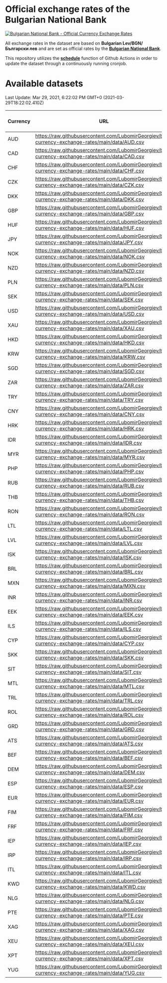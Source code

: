 # Official exchange rates of the Bulgarian National Bank

[![Bulgarian National Bank - Official Currency Exchange Rates](https://github.com/LubomirGeorgiev/bnb-currency-exchange-rates/actions/workflows/update-rates.yml/badge.svg?branch=main)](https://github.com/LubomirGeorgiev/bnb-currency-exchange-rates/actions/workflows/update-rates.yml)

All exchange rates in the dataset are based on **Bulgarian Lev/BGN/Български лев** and are set as official rates by the [**Bulgarian National Bank**](https://www.bnb.bg/Statistics/StExternalSector/StExchangeRates/StERForeignCurrencies/index.htm?toLang=_EN).

This repository utilizes the [**schedule**](https://docs.github.com/en/actions/reference/events-that-trigger-workflows) function of Github Actions in order to update the dataset through a continuously running cronjob.

# Available datasets

<!-- START LINKS (DO NOT EVER FU*ING DELETE THIS COMMENT FOR THE LOVE OF YOUR LIFE!!! IF YOU ARE CURIOS HOW IT WORKS, YOU CAN HAVE A LOOK AT ./src/updateReadme.ts) -->

Last Update: Mar 29, 2021, 6:22:02 PM GMT+0 (2021-03-29T18:22:02.410Z)

| Currency | URL                                                                                             | Number of records |
| -------- | ----------------------------------------------------------------------------------------------- | ----------------- |
| AUD      | https://raw.githubusercontent.com/LubomirGeorgiev/bnb-currency-exchange-rates/main/data/AUD.csv | 5583              |
| CAD      | https://raw.githubusercontent.com/LubomirGeorgiev/bnb-currency-exchange-rates/main/data/CAD.csv | 5583              |
| CHF      | https://raw.githubusercontent.com/LubomirGeorgiev/bnb-currency-exchange-rates/main/data/CHF.csv | 5583              |
| CZK      | https://raw.githubusercontent.com/LubomirGeorgiev/bnb-currency-exchange-rates/main/data/CZK.csv | 5583              |
| DKK      | https://raw.githubusercontent.com/LubomirGeorgiev/bnb-currency-exchange-rates/main/data/DKK.csv | 5583              |
| GBP      | https://raw.githubusercontent.com/LubomirGeorgiev/bnb-currency-exchange-rates/main/data/GBP.csv | 5583              |
| HUF      | https://raw.githubusercontent.com/LubomirGeorgiev/bnb-currency-exchange-rates/main/data/HUF.csv | 5583              |
| JPY      | https://raw.githubusercontent.com/LubomirGeorgiev/bnb-currency-exchange-rates/main/data/JPY.csv | 5583              |
| NOK      | https://raw.githubusercontent.com/LubomirGeorgiev/bnb-currency-exchange-rates/main/data/NOK.csv | 5583              |
| NZD      | https://raw.githubusercontent.com/LubomirGeorgiev/bnb-currency-exchange-rates/main/data/NZD.csv | 5583              |
| PLN      | https://raw.githubusercontent.com/LubomirGeorgiev/bnb-currency-exchange-rates/main/data/PLN.csv | 5583              |
| SEK      | https://raw.githubusercontent.com/LubomirGeorgiev/bnb-currency-exchange-rates/main/data/SEK.csv | 5583              |
| USD      | https://raw.githubusercontent.com/LubomirGeorgiev/bnb-currency-exchange-rates/main/data/USD.csv | 5583              |
| XAU      | https://raw.githubusercontent.com/LubomirGeorgiev/bnb-currency-exchange-rates/main/data/XAU.csv | 5581              |
| HKD      | https://raw.githubusercontent.com/LubomirGeorgiev/bnb-currency-exchange-rates/main/data/HKD.csv | 5322              |
| KRW      | https://raw.githubusercontent.com/LubomirGeorgiev/bnb-currency-exchange-rates/main/data/KRW.csv | 5322              |
| SGD      | https://raw.githubusercontent.com/LubomirGeorgiev/bnb-currency-exchange-rates/main/data/SGD.csv | 5322              |
| ZAR      | https://raw.githubusercontent.com/LubomirGeorgiev/bnb-currency-exchange-rates/main/data/ZAR.csv | 5322              |
| TRY      | https://raw.githubusercontent.com/LubomirGeorgiev/bnb-currency-exchange-rates/main/data/TRY.csv | 4083              |
| CNY      | https://raw.githubusercontent.com/LubomirGeorgiev/bnb-currency-exchange-rates/main/data/CNY.csv | 3999              |
| HRK      | https://raw.githubusercontent.com/LubomirGeorgiev/bnb-currency-exchange-rates/main/data/HRK.csv | 3999              |
| IDR      | https://raw.githubusercontent.com/LubomirGeorgiev/bnb-currency-exchange-rates/main/data/IDR.csv | 3999              |
| MYR      | https://raw.githubusercontent.com/LubomirGeorgiev/bnb-currency-exchange-rates/main/data/MYR.csv | 3999              |
| PHP      | https://raw.githubusercontent.com/LubomirGeorgiev/bnb-currency-exchange-rates/main/data/PHP.csv | 3999              |
| RUB      | https://raw.githubusercontent.com/LubomirGeorgiev/bnb-currency-exchange-rates/main/data/RUB.csv | 3999              |
| THB      | https://raw.githubusercontent.com/LubomirGeorgiev/bnb-currency-exchange-rates/main/data/THB.csv | 3999              |
| RON      | https://raw.githubusercontent.com/LubomirGeorgiev/bnb-currency-exchange-rates/main/data/RON.csv | 3958              |
| LTL      | https://raw.githubusercontent.com/LubomirGeorgiev/bnb-currency-exchange-rates/main/data/LTL.csv | 3762              |
| LVL      | https://raw.githubusercontent.com/LubomirGeorgiev/bnb-currency-exchange-rates/main/data/LVL.csv | 3511              |
| ISK      | https://raw.githubusercontent.com/LubomirGeorgiev/bnb-currency-exchange-rates/main/data/ISK.csv | 3455              |
| BRL      | https://raw.githubusercontent.com/LubomirGeorgiev/bnb-currency-exchange-rates/main/data/BRL.csv | 3326              |
| MXN      | https://raw.githubusercontent.com/LubomirGeorgiev/bnb-currency-exchange-rates/main/data/MXN.csv | 3326              |
| INR      | https://raw.githubusercontent.com/LubomirGeorgiev/bnb-currency-exchange-rates/main/data/INR.csv | 3073              |
| EEK      | https://raw.githubusercontent.com/LubomirGeorgiev/bnb-currency-exchange-rates/main/data/EEK.csv | 3015              |
| ILS      | https://raw.githubusercontent.com/LubomirGeorgiev/bnb-currency-exchange-rates/main/data/ILS.csv | 2568              |
| CYP      | https://raw.githubusercontent.com/LubomirGeorgiev/bnb-currency-exchange-rates/main/data/CYP.csv | 2257              |
| SKK      | https://raw.githubusercontent.com/LubomirGeorgiev/bnb-currency-exchange-rates/main/data/SKK.csv | 2249              |
| SIT      | https://raw.githubusercontent.com/LubomirGeorgiev/bnb-currency-exchange-rates/main/data/SIT.csv | 2005              |
| MTL      | https://raw.githubusercontent.com/LubomirGeorgiev/bnb-currency-exchange-rates/main/data/MTL.csv | 1996              |
| TRL      | https://raw.githubusercontent.com/LubomirGeorgiev/bnb-currency-exchange-rates/main/data/TRL.csv | 1500              |
| ROL      | https://raw.githubusercontent.com/LubomirGeorgiev/bnb-currency-exchange-rates/main/data/ROL.csv | 1364              |
| GRD      | https://raw.githubusercontent.com/LubomirGeorgiev/bnb-currency-exchange-rates/main/data/GRD.csv | 302               |
| ATS      | https://raw.githubusercontent.com/LubomirGeorgiev/bnb-currency-exchange-rates/main/data/ATS.csv | 0                 |
| BEF      | https://raw.githubusercontent.com/LubomirGeorgiev/bnb-currency-exchange-rates/main/data/BEF.csv | 0                 |
| DEM      | https://raw.githubusercontent.com/LubomirGeorgiev/bnb-currency-exchange-rates/main/data/DEM.csv | 0                 |
| ESP      | https://raw.githubusercontent.com/LubomirGeorgiev/bnb-currency-exchange-rates/main/data/ESP.csv | 0                 |
| EUR      | https://raw.githubusercontent.com/LubomirGeorgiev/bnb-currency-exchange-rates/main/data/EUR.csv | 0                 |
| FIM      | https://raw.githubusercontent.com/LubomirGeorgiev/bnb-currency-exchange-rates/main/data/FIM.csv | 0                 |
| FRF      | https://raw.githubusercontent.com/LubomirGeorgiev/bnb-currency-exchange-rates/main/data/FRF.csv | 0                 |
| IEP      | https://raw.githubusercontent.com/LubomirGeorgiev/bnb-currency-exchange-rates/main/data/IEP.csv | 0                 |
| IRP      | https://raw.githubusercontent.com/LubomirGeorgiev/bnb-currency-exchange-rates/main/data/IRP.csv | 0                 |
| ITL      | https://raw.githubusercontent.com/LubomirGeorgiev/bnb-currency-exchange-rates/main/data/ITL.csv | 0                 |
| KWD      | https://raw.githubusercontent.com/LubomirGeorgiev/bnb-currency-exchange-rates/main/data/KWD.csv | 0                 |
| NLG      | https://raw.githubusercontent.com/LubomirGeorgiev/bnb-currency-exchange-rates/main/data/NLG.csv | 0                 |
| PTE      | https://raw.githubusercontent.com/LubomirGeorgiev/bnb-currency-exchange-rates/main/data/PTE.csv | 0                 |
| XAG      | https://raw.githubusercontent.com/LubomirGeorgiev/bnb-currency-exchange-rates/main/data/XAG.csv | 0                 |
| XEU      | https://raw.githubusercontent.com/LubomirGeorgiev/bnb-currency-exchange-rates/main/data/XEU.csv | 0                 |
| XPT      | https://raw.githubusercontent.com/LubomirGeorgiev/bnb-currency-exchange-rates/main/data/XPT.csv | 0                 |
| YUG      | https://raw.githubusercontent.com/LubomirGeorgiev/bnb-currency-exchange-rates/main/data/YUG.csv | 0                 |

<!-- END LINKS (DO NOT EVER FU*ING DELETE THIS COMMENT FOR THE LOVE OF YOUR LIFE!!! IF YOU ARE CURIOS HOW IT WORKS, YOU CAN HAVE A LOOK AT ./src/updateReadme.ts) -->
